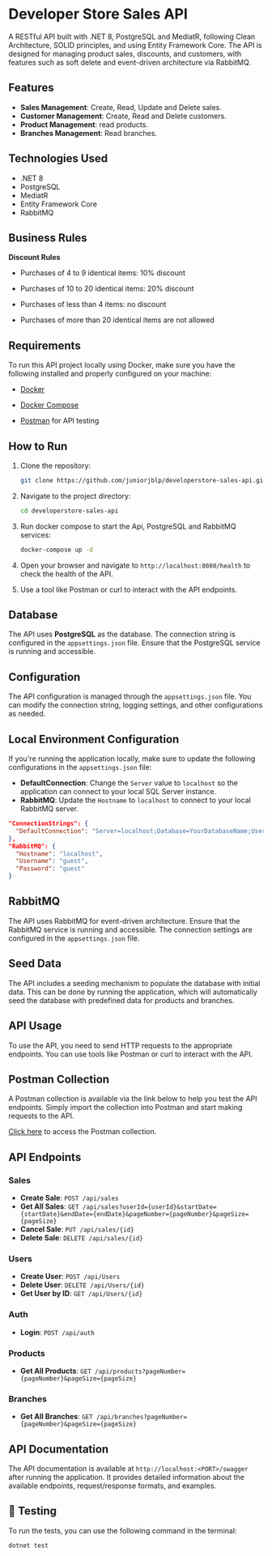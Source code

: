 # Developer Store Sales API
A RESTful API built with .NET 8, PostgreSQL and MediatR, following Clean Architecture, SOLID principles, and using Entity Framework Core. The API is designed for managing product sales, discounts, and customers, with features such as soft delete and event-driven architecture via RabbitMQ.

## Features
- **Sales Management**: Create, Read, Update and Delete sales.
- **Customer Management**: Create, Read and Delete customers.
- **Product Management**: read products.
- **Branches Management**: Read branches.

## Technologies Used
- .NET 8
- PostgreSQL
- MediatR
- Entity Framework Core
- RabbitMQ

## Business Rules
**Discount Rules**
- Purchases of 4 to 9 identical items: 10% discount

- Purchases of 10 to 20 identical items: 20% discount

- Purchases of less than 4 items: no discount

- Purchases of more than 20 identical items are not allowed

## Requirements
To run this API project locally using Docker, make sure you have the following installed and properly configured on your machine:

- [Docker](https://www.docker.com/get-started)

- [Docker Compose](https://docs.docker.com/compose/install/)

- [Postman](https://www.postman.com/downloads/) for API testing

## How to Run
1. Clone the repository:
   ```bash
   git clone https://github.com/juniorjblp/developerstore-sales-api.git
   ```
2. Navigate to the project directory:
   ```bash
   cd developerstore-sales-api
   ```
3. Run docker compose to start the Api, PostgreSQL and RabbitMQ services:
   ```bash
   docker-compose up -d
   ```
4. Open your browser and navigate to `http://localhost:8080/health` to check the health of the API.
   
5. Use a tool like Postman or curl to interact with the API endpoints.

## Database
The API uses **PostgreSQL** as the database. The connection string is configured in the `appsettings.json` file. Ensure that the PostgreSQL service is running and accessible.

## Configuration
The API configuration is managed through the `appsettings.json` file. You can modify the connection string, logging settings, and other configurations as needed.

## Local Environment Configuration

If you're running the application locally, make sure to update the following configurations in the `appsettings.json` file:

- **DefaultConnection**: Change the `Server` value to `localhost` so the application can connect to your local SQL Server instance.
- **RabbitMQ**: Update the `Hostname` to `localhost` to connect to your local RabbitMQ server.

```json
"ConnectionStrings": {
  "DefaultConnection": "Server=localhost;Database=YourDatabaseName;User Id=...;Password=...;"
},
"RabbitMQ": {
  "Hostname": "localhost",
  "Username": "guest",
  "Password": "guest"
}
```


## RabbitMQ
The API uses RabbitMQ for event-driven architecture. Ensure that the RabbitMQ service is running and accessible. The connection settings are configured in the `appsettings.json` file.

## Seed Data
The API includes a seeding mechanism to populate the database with initial data. This can be done by running the application, which will automatically seed the database with predefined data for products and branches.

## API Usage
To use the API, you need to send HTTP requests to the appropriate endpoints. You can use tools like Postman or curl to interact with the API.

## Postman Collection
A Postman collection is available via the link below to help you test the API endpoints. Simply import the collection into Postman and start making requests to the API.

[Click here](https://www.postman.com/docking-module-observer-61100346/workspace/public/collection/19375131-3cfc10c0-1074-4972-8926-b128cc6483c5?action=share&creator=19375131) to access the Postman collection.


## API Endpoints
### Sales
- **Create Sale**: `POST /api/sales`
- **Get All Sales**: `GET /api/sales?userId={userId}&startDate={startDate}&endDate={endDate}&pageNumber={pageNumber}&pageSize={pageSize}`
- **Cancel Sale**: `PUT /api/sales/{id}`
- **Delete Sale**: `DELETE /api/sales/{id}`

### Users
- **Create User**: `POST /api/Users`
- **Delete User**: `DELETE /api/Users/{id}`
- **Get User by ID**: `GET /api/Users/{id}`

### Auth
- **Login**: `POST /api/auth`

### Products
- **Get All Products**: `GET /api/products?pageNumber={pageNumber}&pageSize={pageSize}`

### Branches
- **Get All Branches**: `GET /api/branches?pageNumber={pageNumber}&pageSize={pageSize}`

## API Documentation
The API documentation is available at `http://localhost:<PORT>/swagger` after running the application. It provides detailed information about the available endpoints, request/response formats, and examples.

## 🧪 Testing
To run the tests, you can use the following command in the terminal:
```bash
dotnet test
```


